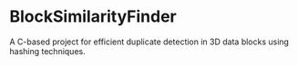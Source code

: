 # BlockSimilarityFinder
 A C-based project for efficient duplicate detection in 3D data blocks using hashing techniques.
